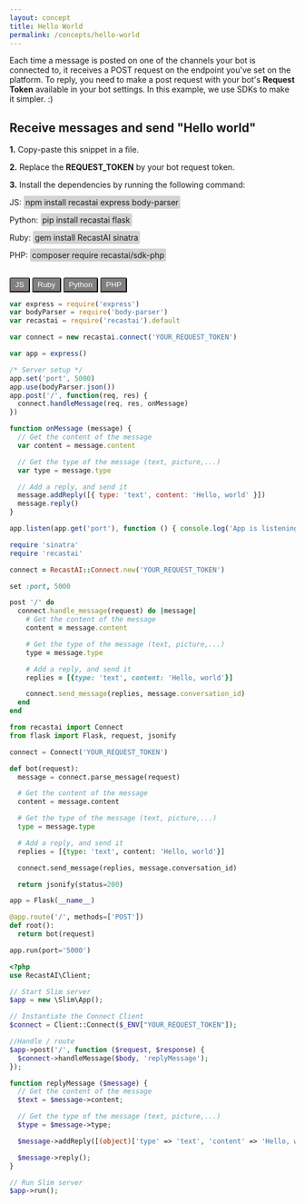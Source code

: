 ```yaml
---
layout: concept
title: Hello World
permalink: /concepts/hello-world
---
```


<style>
  .language-javascript,
  .language-python,
  .language-ruby,
  .language-php {
    display: none;
  }

  .highlight {
    padding: 0.5rem;
  }

  .snippet-tab {
    padding: 0.2rem 0.5rem;
    border-top-left-radius: 3px;
    border-top-right-radius: 3px;
    background-color: grey;
    color: white;
    cursor: pointer;
  }

  .snippet-tab-active {
    background-color: #002b36;
  }

  .snippet-active {
    display: block !important;
  }

  .code {
    background-color: lightgrey;
    padding: 0.2rem;
    border-radius: 3px;
  }
</style>

Each time a message is posted on one of the channels your bot is connected to, it receives a POST request on the endpoint you've set on the platform.
To reply, you need to make a post request with your bot's **Request Token** available in your bot settings.
In this example, we use SDKs to make it simpler. :)

## Receive messages and send "Hello world"

**1.** Copy-paste this snippet in a file.

**2.** Replace the **REQUEST_TOKEN** by your bot request token.

**3.** Install the dependencies by running the following command:

JS:
<span class="code">npm install recastai express body-parser</span>

Python:
<span class="code">pip install recastai flask</span>

Ruby:
<span class="code">gem install RecastAI sinatra</span>

PHP:
<span class="code">composer require recastai/sdk-php</span>

<br/>

<script>
  function activateHelloSnippet(language) {
    document.querySelectorAll(".snippet-tab")
      .forEach(elem => elem.classList.remove("snippet-tab-active"));
    document.getElementById(`hello-snippet-${language}`).classList.add("snippet-tab-active")

    for (const lng of ["javascript", "ruby", "python", "php"]) {
      if (lng === language) {
        document.querySelector(`.language-${language}`).classList.add("snippet-active")
      } else {
        document.querySelector(`.language-${lng}`).classList.remove("snippet-active")
      }
    }
  };

  document.addEventListener("DOMContentLoaded", () => {
    activateHelloSnippet("javascript")
  });
</script>

<div id="hello-snippet-container">
  <div class="snippet-tabs">
    <button onclick="activateHelloSnippet('javascript')" id="hello-snippet-javascript" class="snippet-tab">JS</button>
    <button onclick="activateHelloSnippet('ruby')" id="hello-snippet-ruby" class="snippet-tab">Ruby</button>
    <button onclick="activateHelloSnippet('python')" id="hello-snippet-python" class="snippet-tab">Python</button>
    <button onclick="activateHelloSnippet('php')" id="hello-snippet-php" class="snippet-tab">PHP</button>
  </div>
</div>

~~~ javascript
var express = require('express')
var bodyParser = require('body-parser')
var recastai = require('recastai').default

var connect = new recastai.connect('YOUR_REQUEST_TOKEN')

var app = express()

/* Server setup */
app.set('port', 5000)
app.use(bodyParser.json())
app.post('/', function(req, res) {
  connect.handleMessage(req, res, onMessage)
})

function onMessage (message) {
  // Get the content of the message
  var content = message.content

  // Get the type of the message (text, picture,...)
  var type = message.type

  // Add a reply, and send it
  message.addReply([{ type: 'text', content: 'Hello, world' }])
  message.reply()
}

app.listen(app.get('port'), function () { console.log('App is listening on port ' + app.get('port')) })
~~~

~~~ ruby
require 'sinatra'
require 'recastai'

connect = RecastAI::Connect.new('YOUR_REQUEST_TOKEN')

set :port, 5000

post '/' do
  connect.handle_message(request) do |message|
    # Get the content of the message
    content = message.content

    # Get the type of the message (text, picture,...)
    type = message.type

    # Add a reply, and send it
    replies = [{type: 'text', content: 'Hello, world'}]

    connect.send_message(replies, message.conversation_id)
  end
end
~~~

~~~ python
from recastai import Connect
from flask import Flask, request, jsonify

connect = Connect('YOUR_REQUEST_TOKEN')

def bot(request):
  message = connect.parse_message(request)

  # Get the content of the message
  content = message.content

  # Get the type of the message (text, picture,...)
  type = message.type

  # Add a reply, and send it
  replies = [{type: 'text', content: 'Hello, world'}]

  connect.send_message(replies, message.conversation_id)

  return jsonify(status=200)

app = Flask(__name__)

@app.route('/', methods=['POST'])
def root():
  return bot(request)

app.run(port='5000')
~~~

~~~ php
<?php
use RecastAI\Client;

// Start Slim server
$app = new \Slim\App();

// Instantiate the Connect Client
$connect = Client::Connect($_ENV["YOUR_REQUEST_TOKEN"]);

//Handle / route
$app->post('/', function ($request, $response) {
  $connect->handleMessage($body, 'replyMessage');
});

function replyMessage ($message) {
  // Get the content of the message
  $text = $message->content;

  // Get the type of the message (text, picture,...)
  $type = $message->type;

  $message->addReply([(object)['type' => 'text', 'content' => 'Hello, world']]);

  $message->reply();
}

// Run Slim server
$app->run();
~~~
